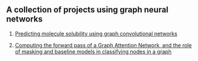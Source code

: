 ## A collection of projects using graph neural networks 

1. [Predicting molecule solubility using graph convolutional networks](https://github.com/petermchale/gnn/blob/main/predict-solubility-using-graph-convolutional-network.ipynb)

2. [Computing the forward pass of a Graph Attention Network, and the role of masking and baseline models in classifying nodes in a graph](https://github.com/petermchale/gnn/blob/main/GCN-GAT-nodeLevelClassification.ipynb)